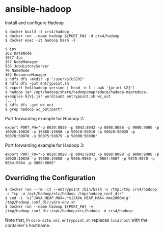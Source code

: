 # ansible-hadoop
Install and configure Hadoop

```
$ docker build -t crs4/hadoop .
$ docker run --name hadoop ${PORT_FW} -d crs4/hadoop
$ docker exec -it hadoop bash -l

$ jps
162 DataNode
1027 Jps
357 NodeManager
536 JobHistoryServer
76 NameNode
302 ResourceManager
$ hdfs dfs -mkdir -p "/user/${USER}"
$ hdfs dfs -put entrypoint.sh
$ export V=$(hadoop version | head -n 1 | awk '{print $2}')
$ hadoop jar /opt/hadoop/share/hadoop/mapreduce/hadoop-mapreduce-examples-${V}.jar wordcount entrypoint.sh wc_out
[...]
$ hdfs dfs -get wc_out
$ grep hadoop wc_out/part*
```

Port forwarding example for Hadoop 2:

```
export PORT_FW="-p 8020:8020 -p 8042:8042 -p 8088:8088 -p 9000:9000 -p 10020:10020 -p 19888:19888 -p 50010:50010 -p 50020:50020 -p 50070:50070 -p 50075:50075 -p 50090:50090"
```

Port forwarding example for Hadoop 3:

```
export PORT_FW="-p 8020:8020 -p 8042:8042 -p 8088:8088 -p 9000:9000 -p 10020:10020 -p 19888:19888 -p 9866:9866 -p 9867:9867 -p 9870:9870 -p 9864:9864 -p 9868:9868"
```

## Overriding the Configuration

```
$ docker run --rm -it --entrypoint /bin/bash -v /tmp:/tmp crs4/hadoop -c "cp -a /opt/hadoop/etc/hadoop /tmp/hadoop_conf_dir"
$ sed -i 's|^JAVA_HEAP_MAX=.*$|JAVA_HEAP_MAX=-Xmx2000m|g' /tmp/hadoop_conf_dir/yarn-env.sh
$ docker run --name hadoop ${PORT_FW} -v /tmp/hadoop_conf_dir:/opt/hadoop/etc/hadoop -d crs4/hadoop
```

Note that, in `core-site.xml`, `entrypoint.sh` replaces `localhost`
with the container's hostname.
